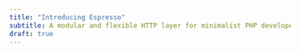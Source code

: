 ```yaml
---
title: "Introducing Espresso"
subtitle: A modular and flexible HTTP layer for minimalist PHP developers
draft: true
---
```


